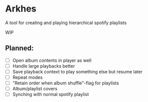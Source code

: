 # Arkhes

A tool for creating and playing hierarchical spotify playlists

WIP

## Planned:
- [ ] Open album contents in player as well
- [ ] Handle large playbacks better
- [ ] Save playback context to play something else but resume later
- [ ] Repeat modes
- [ ] "Retain order when album shuffle"-flag for playlists
- [ ] Album/playlist covers
- [ ] Synching with normal spotify playlist
